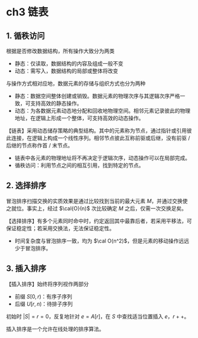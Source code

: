 # ch3 链表

## 1. 循秩访问

根据是否修改数据结构，所有操作大致分为两类

- 静态：仅读取，数据结构的内容及组成一般不变
- 动态：需写入，数据结构的局部或整体将改变

与操作方式相对应地，数据元素的存储与组织方式也分为两种

- 静态：数据空间整体创建或销毁。数据元素的物理次序与其逻辑次序严格一致，可支持高效的静态操作。
- 动态：为各数据元素动态地分配和回收地物理空间。相邻元素记录彼此的物理地址，在逻辑上形成一个整体，可支持高效的动态操作。

【链表】采用动态储存策略的典型结构。其中的元素称为节点，通过指针或引用彼此连接，在逻辑上构成一个线性序列。相邻节点彼此互称前驱或后继，没有前驱 / 后继的节点称作首 / 末节点。

- 链表中各元素的物理地址将不再决定于逻辑次序，动态操作可以在局部完成。
- 循秩访问：利用节点之间的相互引用，找到特定的节点。

## 2. 选择排序

冒泡排序扫描交换的实质效果是通过比较找到当前的最大元素 $M$，并通过交换使之就位。事实上，经过 $\cal{O}(n)$ 次比较确定 $M$ 之后，仅需一次交换足矣。

【选择排序】有多个元素同时命中时，约定返回其中最靠后者，若采用平移法，可保证稳定性；若采用交换法，无法保证稳定性。

- 时间复杂度与冒泡排序一致，均为 $\cal O(n^2)$，但是元素的移动操作远远少于冒泡排序。

## 3. 插入排序

【插入排序】始终将序列视作两部分

- 前缀 $S[0,r)$：有序子序列
- 后缀 $U[r,n)$：待排子序列

初始时 $|S| = r = 0$，反复地针对 $e = A[r]$，在 $S$ 中查找适当位置插入 $e$，$r++$。

插入排序是一个允许在线处理的排序算法。